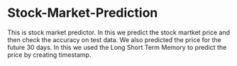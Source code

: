 # Stock-Market-Prediction
This is stock market predictor. In this we predict the stock martket price and then check the accuracy on test data. We also predicted the price for the future 30 days. In this we used the Long Short Term Memory to predict the price by creating timestamp.
